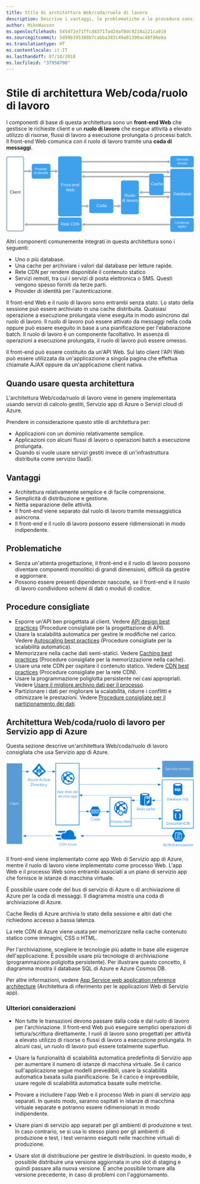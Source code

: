 ```yaml
---
title: Stile di architettura Web/coda/ruolo di lavoro
description: Descrive i vantaggi, le problematiche e le procedure consigliate per l'architettura Web/coda/ruolo di lavoro in Azure
author: MikeWasson
ms.openlocfilehash: 545472e71ffcd43717ad24af0dc9218a221ca910
ms.sourcegitcommit: 5d99b195388b7cabba383c49a81390ac48f86e8a
ms.translationtype: HT
ms.contentlocale: it-IT
ms.lasthandoff: 07/10/2018
ms.locfileid: "37958790"
---
```

# <a name="web-queue-worker-architecture-style"></a>Stile di architettura Web/coda/ruolo di lavoro

I componenti di base di questa architettura sono un **front-end Web** che gestisce le richieste client e un **ruolo di lavoro** che esegue attività a elevato utilizzo di risorse, flussi di lavoro a esecuzione prolungata o processi batch.  Il front-end Web comunica con il ruolo di lavoro tramite una **coda di messaggi**.  

![](./images/web-queue-worker-logical.svg)

Altri componenti comunemente integrati in questa architettura sono i seguenti:

- Uno o più database. 
- Una cache per archiviare i valori dal database per letture rapide.
- Rete CDN per rendere disponibile il contenuto statico
- Servizi remoti, tra cui i servizi di posta elettronica o SMS. Questi vengono spesso forniti da terze parti.
- Provider di identità per l'autenticazione.

Il front-end Web e il ruolo di lavoro sono entrambi senza stato. Lo stato della sessione può essere archiviato in una cache distribuita. Qualsiasi operazione a esecuzione prolungata viene eseguita in modo asincrono dal ruolo di lavoro. Il ruolo di lavoro può essere attivato da messaggi nella coda oppure può essere eseguito in base a una pianificazione per l'elaborazione batch. Il ruolo di lavoro è un componente facoltativo. In assenza di operazioni a esecuzione prolungata, il ruolo di lavoro può essere omesso.  

Il front-end può essere costituito da un'API Web. Sul lato client l'API Web può essere utilizzata da un'applicazione a singola pagina che effettua chiamate AJAX oppure da un'applicazione client nativa.

## <a name="when-to-use-this-architecture"></a>Quando usare questa architettura

L'architettura Web/coda/ruolo di lavoro viene in genere implementata usando servizi di calcolo gestiti, Servizio app di Azure o Servizi cloud di Azure. 

Prendere in considerazione questo stile di architettura per:

- Applicazioni con un dominio relativamente semplice.
- Applicazioni con alcuni flussi di lavoro o operazioni batch a esecuzione prolungata.
- Quando si vuole usare servizi gestiti invece di un'infrastruttura distribuita come servizio (IaaS).

## <a name="benefits"></a>Vantaggi

- Architettura relativamente semplice e di facile comprensione.
- Semplicità di distribuzione e gestione.
- Netta separazione delle attività.
- Il front-end viene separato dal ruolo di lavoro tramite messaggistica asincrona.
- Il front-end e il ruolo di lavoro possono essere ridimensionati in modo indipendente.

## <a name="challenges"></a>Problematiche

- Senza un'attenta progettazione, il front-end e il ruolo di lavoro possono diventare componenti monolitici di grandi dimensioni, difficili da gestire e aggiornare.
- Possono essere presenti dipendenze nascoste, se il front-end e il ruolo di lavoro condividono schemi di dati o moduli di codice. 

## <a name="best-practices"></a>Procedure consigliate

- Esporre un'API ben progettata al client. Vedere [API design best practices][api-design] (Procedure consigliate per la progettazione di API).
- Usare la scalabilità automatica per gestire le modifiche nel carico. Vedere [Autoscaling best practices][autoscaling] (Procedure consigliate per la scalabilità automatica).
- Memorizzare nella cache dati semi-statici. Vedere [Caching best practices][caching] (Procedure consigliate per la memorizzazione nella cache).
- Usare una rete CDN per ospitare il contenuto statico. Vedere [CDN best practices][cdn] (Procedure consigliate per la rete CDN).
- Usare la programmazione poliglotta persistente nei casi appropriati. Vedere [Usare il migliore archivio dati per il processo][polyglot].
- Partizionare i dati per migliorare la scalabilità, ridurre i conflitti e ottimizzare le prestazioni. Vedere [Procedure consigliate per il partizionamento dei dati][data-partition].


## <a name="web-queue-worker-on-azure-app-service"></a>Architettura Web/coda/ruolo di lavoro per Servizio app di Azure

Questa sezione descrive un'architettura Web/coda/ruolo di lavoro consigliata che usa Servizio app di Azure. 

![](./images/web-queue-worker-physical.png)

Il front-end viene implementato come app Web di Servizio app di Azure, mentre il ruolo di lavoro viene implementato come processo Web. L'app Web e il processo Web sono entrambi associati a un piano di servizio app che fornisce le istanze di macchina virtuale. 

È possibile usare code del bus di servizio di Azure o di archiviazione di Azure per la coda di messaggi. Il diagramma mostra una coda di archiviazione di Azure.

Cache Redis di Azure archivia lo stato della sessione e altri dati che richiedono accesso a bassa latenza.

La rete CDN di Azure viene usata per memorizzare nella cache contenuto statico come immagini, CSS o HTML.

Per l'archiviazione, scegliere le tecnologie più adatte in base alle esigenze dell'applicazione. È possibile usare più tecnologie di archiviazione (programmazione poliglotta persistente). Per illustrare questo concetto, il diagramma mostra il database SQL di Azure e Azure Cosmos DB.  

Per altre informazioni, vedere [App Service web application reference architecture][scalable-web-app] (Architettura di riferimento per le applicazioni Web di Servizio app).

### <a name="additional-considerations"></a>Ulteriori considerazioni

- Non tutte le transazioni devono passare dalla coda e dal ruolo di lavoro per l'archiviazione. Il front-end Web può eseguire semplici operazioni di lettura/scrittura direttamente. I ruoli di lavoro sono progettati per attività a elevato utilizzo di risorse o flussi di lavoro a esecuzione prolungata. In alcuni casi, un ruolo di lavoro può essere totalmente superfluo.

- Usare la funzionalità di scalabilità automatica predefinita di Servizio app per aumentare il numero di istanze di macchina virtuale. Se il carico sull'applicazione segue modelli prevedibili, usare la scalabilità automatica basata sulla pianificazione. Se il carico è imprevedibile, usare regole di scalabilità automatica basate sulle metriche.      

- Provare a includere l'app Web e il processo Web in piani di servizio app separati. In questo modo, saranno ospitati in istanze di macchina virtuale separate e potranno essere ridimensionati in modo indipendente. 

- Usare piani di servizio app separati per gli ambienti di produzione e test. In caso contrario, se si usa lo stesso piano per gli ambienti di produzione e test, i test verranno eseguiti nelle macchine virtuali di produzione.

- Usare slot di distribuzione per gestire le distribuzioni. In questo modo, è possibile distribuire una versione aggiornata in uno slot di staging e quindi passare alla nuova versione. È anche possibile tornare alla versione precedente, in caso di problemi con l'aggiornamento.

<!-- links -->

[api-design]: ../../best-practices/api-design.md
[autoscaling]: ../../best-practices/auto-scaling.md
[caching]: ../../best-practices/caching.md
[cdn]: ../../best-practices/cdn.md
[data-partition]: ../../best-practices/data-partitioning.md
[polyglot]: ../design-principles/use-the-best-data-store.md
[scalable-web-app]: ../../reference-architectures/app-service-web-app/scalable-web-app.md